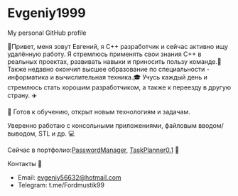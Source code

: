 # Evgeniy1999
My personal GitHub profile

👋Привет, меня зовут Евгений, я C++ разработчик и сейчас активно ищу удалённую работу.
Я стремлюсь применять свои знания C++ в реальных проектах, развивать навыки и приносить пользу команде.🤝
Также недавно окончил высшее образование по специальности - информатика и вычислительная техника.🎓
Учусь каждый день и стремлюсь стать хорошим разработчиком, а также к переезду в другую страну. ✈️

📌 Готов к обучению, открыт новым технологиям и задачам.

Уверенно работаю с консольными приложениями, файловым вводом/выводом, STL и др. 💻

Сейчас в портфолио:[PasswordManager](https://github.com/Evgeniy19999), [TaskPlanner0.1](https://github.com/Evgeniy19999) 📌

Контакты 📨
- Email: evgeniy56632@hotmail.com 
- Telegram: t.me/Fordmustik99
